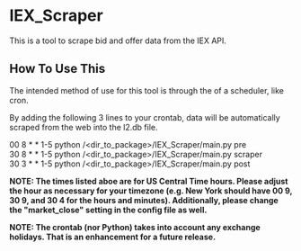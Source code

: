 # IEX_Scraper

This is a tool to scrape bid and offer data from the IEX API.

## How To Use This

The intended method of use for this tool is through the of a scheduler, like cron.

By adding the following 3 lines to your crontab, data will be automatically scraped from the web into the l2.db file.
  
00 8 * * 1-5 python /<dir_to_package>/IEX_Scraper/main.py pre  
30 8 * * 1-5 python /<dir_to_package>/IEX_Scraper/main.py scraper  
30 3 * * 1-5 python /<dir_to_package>/IEX_Scraper/main.py post


**NOTE: The times listed aboe are for US Central Time hours. Please adjust the hour as necessary for your timezone (e.g. New York should have 00 9, 30 9, and 30 4 for the hours and minutes). Additionally, please change the "market_close" setting in the config file as well.**

**NOTE: The crontab (nor Python) takes into account any exchange holidays. That is an enhancement for a future release.**
